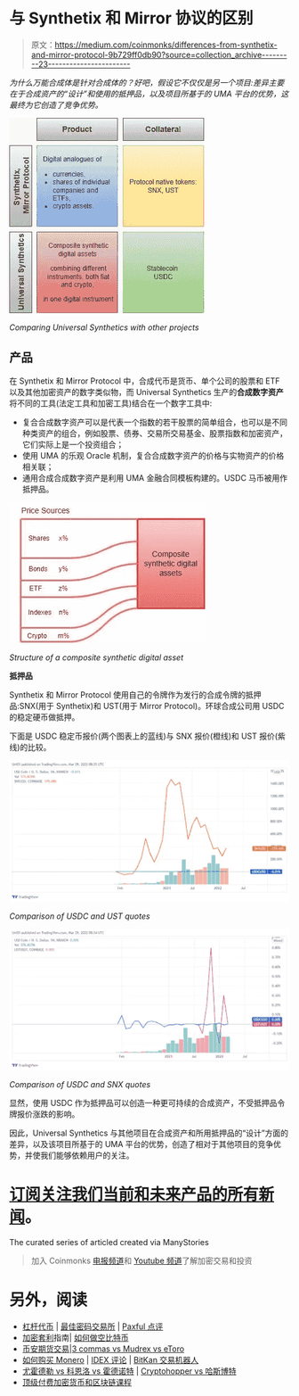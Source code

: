 # 与 Synthetix 和 Mirror 协议的区别

> 原文：<https://medium.com/coinmonks/differences-from-synthetix-and-mirror-protocol-9b729ff0db90?source=collection_archive---------23----------------------->

*为什么万能合成体是针对合成体的？好吧，假设它不仅仅是另一个项目:差异主要在于合成资产的“设计”和使用的抵押品，以及项目所基于的 UMA 平台的优势，这最终为它创造了竞争优势。*

![](img/8616b1e8c8420a53562dcaa57911fc3a.png)

*Comparing Universal Synthetics with other projects*

## **产品**

在 Synthetix 和 Mirror Protocol 中，合成代币是货币、单个公司的股票和 ETF 以及其他加密资产的数字类似物，而 Universal Synthetics 生产的**合成数字资产**将不同的工具(法定工具和加密工具)结合在一个数字工具中:

*   复合合成数字资产可以是代表一个指数的若干股票的简单组合，也可以是不同种类资产的组合，例如股票、债券、交易所交易基金、股票指数和加密资产，它们实际上是一个投资组合；
*   使用 UMA 的乐观 Oracle 机制，复合合成数字资产的价格与实物资产的价格相关联；
*   通用合成合成数字资产是利用 UMA 金融合同模板构建的。USDC 马币被用作抵押品。

![](img/0e6c31c3ee3286d5b565d5923cd5a650.png)

*Structure of a composite synthetic digital asset*

**抵押品**

Synthetix 和 Mirror Protocol 使用自己的令牌作为发行的合成令牌的抵押品:SNX(用于 Synthetix)和 UST(用于 Mirror Protocol)。环球合成公司用 USDC 的稳定硬币做抵押。

下面是 USDC 稳定币报价(两个图表上的蓝线)与 SNX 报价(橙线)和 UST 报价(紫线)的比较。

![](img/2cbaf1eae1c00799be4642fda36344f1.png)

*Comparison of USDC and UST quotes*

![](img/bf91c7833efae69e43e78d4af5be5c13.png)

*Comparison of USDC and SNX quotes*

显然，使用 USDC 作为抵押品可以创造一种更可持续的合成资产，不受抵押品令牌报价涨跌的影响。

因此，Universal Synthetics 与其他项目在合成资产和所用抵押品的“设计”方面的差异，以及该项目所基于的 UMA 平台的优势，创造了相对于其他项目的竞争优势，并使我们能够依赖用户的关注。

# [订阅关注我们当前和未来产品的所有新闻](/subscribe/@unisx)。

The curated series of articled created via ManyStories

> 加入 Coinmonks [电报频道](https://t.me/coincodecap)和 [Youtube 频道](https://www.youtube.com/c/coinmonks/videos)了解加密交易和投资

# 另外，阅读

*   [杠杆代币](/coinmonks/leveraged-token-3f5257808b22) | [最佳密码交易所](/coinmonks/crypto-exchange-dd2f9d6f3769) | [Paxful 点评](/coinmonks/paxful-review-4daf2354ab70)
*   [加密套利](/coinmonks/crypto-arbitrage-guide-how-to-make-money-as-a-beginner-62bfe5c868f6)指南| [如何做空比特币](/coinmonks/how-to-short-bitcoin-568a2d0b4ae5)
*   [币安期货交易](https://coincodecap.com/binance-futures-trading)|[3 commas vs Mudrex vs eToro](https://coincodecap.com/mudrex-3commas-etoro)
*   [如何购买 Monero](https://coincodecap.com/buy-monero) | [IDEX 评论](https://coincodecap.com/idex-review) | [BitKan 交易机器人](https://coincodecap.com/bitkan-trading-bot)
*   [尤霍德勒 vs 科恩洛 vs 霍德诺特](/coinmonks/youhodler-vs-coinloan-vs-hodlnaut-b1050acde55a) | [Cryptohopper vs 哈斯博特](https://coincodecap.com/cryptohopper-vs-haasbot)
*   [顶级付费加密货币和区块链课程](https://coincodecap.com/blockchain-courses)